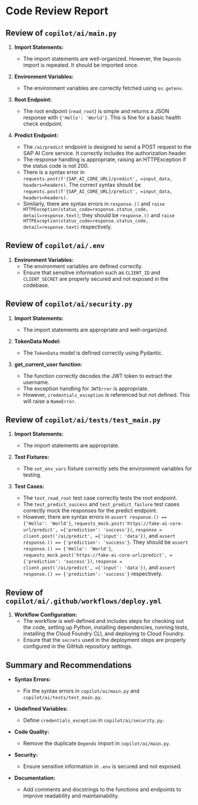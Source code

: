 # Code Review Report

## Review of `copilot/ai/main.py`

1. **Import Statements:**
   - The import statements are well-organized. However, the `Depends` import is repeated. It should be imported once.

2. **Environment Variables:**
   - The environment variables are correctly fetched using `os.getenv`.

3. **Root Endpoint:**
   - The root endpoint (`read_root`) is simple and returns a JSON response with `{'Hello': 'World'}`. This is fine for a basic health check endpoint.

4. **Predict Endpoint:**
   - The `/ai/predict` endpoint is designed to send a POST request to the SAP AI Core service. It correctly includes the authorization header.
   - The response handling is appropriate, raising an HTTPException if the status code is not 200.
   - There is a syntax error in `requests.post(f'{SAP_AI_CORE_URL}/predict', =input_data, headers=headers)`. The correct syntax should be `requests.post(f'{SAP_AI_CORE_URL}/predict', =input_data, headers=headers)`.
   - Similarly, there are syntax errors in `response.()` and `raise HTTPException(status_code=response.status_code, detail=response.text)`; they should be `response.()` and `raise HTTPException(status_code=response.status_code, detail=response.text)` respectively.

## Review of `copilot/ai/.env`

1. **Environment Variables:**
   - The environment variables are defined correctly.
   - Ensure that sensitive information such as `CLIENT_ID` and `CLIENT_SECRET` are properly secured and not exposed in the codebase.

## Review of `copilot/ai/security.py`

1. **Import Statements:**
   - The import statements are appropriate and well-organized.

2. **TokenData Model:**
   - The `TokenData` model is defined correctly using Pydantic.

3. **get_current_user function:**
   - The function correctly decodes the JWT token to extract the username.
   - The exception handling for `JWTError` is appropriate.
   - However, `credentials_exception` is referenced but not defined. This will raise a `NameError`.

## Review of `copilot/ai/tests/test_main.py`

1. **Import Statements:**
   - The import statements are appropriate.

2. **Test Fixtures:**
   - The `set_env_vars` fixture correctly sets the environment variables for testing.

3. **Test Cases:**
   - The `test_read_root` test case correctly tests the root endpoint.
   - The `test_predict_success` and `test_predict_failure` test cases correctly mock the responses for the predict endpoint.
   - However, there are syntax errors in `assert response.() == {'Hello': 'World'}`, `requests_mock.post('https://fake-ai-core-url/predict', ={'prediction': 'success'})`, `response = client.post('/ai/predict', ={'input': 'data'})`, and `assert response.() == {'prediction': 'success'}`. They should be `assert response.() == {'Hello': 'World'}`, `requests_mock.post('https://fake-ai-core-url/predict', ={'prediction': 'success'})`, `response = client.post('/ai/predict', ={'input': 'data'})`, and `assert response.() == {'prediction': 'success'}` respectively.

## Review of `copilot/ai/.github/workflows/deploy.yml`

1. **Workflow Configuration:**
   - The workflow is well-defined and includes steps for checking out the code, setting up Python, installing dependencies, running tests, installing the Cloud Foundry CLI, and deploying to Cloud Foundry.
   - Ensure that the `secrets` used in the deployment steps are properly configured in the GitHub repository settings.

## Summary and Recommendations

- **Syntax Errors:**
  - Fix the syntax errors in `copilot/ai/main.py` and `copilot/ai/tests/test_main.py`.

- **Undefined Variables:**
  - Define `credentials_exception` in `copilot/ai/security.py`.

- **Code Quality:**
  - Remove the duplicate `Depends` import in `copilot/ai/main.py`.

- **Security:**
  - Ensure sensitive information in `.env` is secured and not exposed.

- **Documentation:**
  - Add comments and docstrings to the functions and endpoints to improve readability and maintainability.
